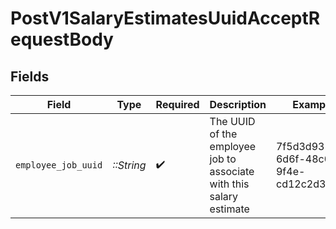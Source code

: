 # PostV1SalaryEstimatesUuidAcceptRequestBody


## Fields

| Field                                                               | Type                                                                | Required                                                            | Description                                                         | Example                                                             |
| ------------------------------------------------------------------- | ------------------------------------------------------------------- | ------------------------------------------------------------------- | ------------------------------------------------------------------- | ------------------------------------------------------------------- |
| `employee_job_uuid`                                                 | *::String*                                                          | :heavy_check_mark:                                                  | The UUID of the employee job to associate with this salary estimate | 7f5d3d93-6d6f-48c0-9f4e-cd12c2d3e4b2                                |